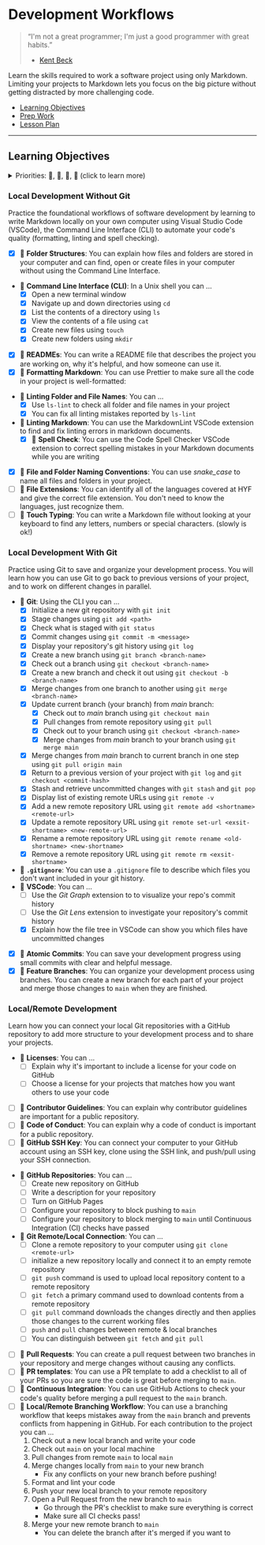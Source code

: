 # Development Workflows

> “I'm not a great programmer; I'm just a good programmer with great habits.”
>
> - [Kent Beck](https://en.wikiquote.org/wiki/Kent_Beck)

Learn the skills required to work a software project using only Markdown.
Limiting your projects to Markdown lets you focus on the big picture without
getting distracted by more challenging code.  

- [Learning Objectives](#learning-objectives)
- [Prep Work](./prep_work.md)
- [Lesson Plan](./lesson_plan.md)

---

## Learning Objectives

<details>
<summary>Priorities: 🥚, 🐣, 🐥, 🐔 (click to learn more)</summary>
<br>

There is a lot to learn in this repository. If you can't master all the material
at once, that's expected! Anything you don't master now will always be waiting
for you to review when you need it. These 4 emoji's will help you prioritize
your study time and to measure your progress:

- 🥚: Understanding this material is required, it covers the base skills you'll
  need for this module and the next. You do not need to finish all of them but
  should feel comfortable that you could with enough time.
- 🐣: You have started all of these exercises and feel you could complete them
  all if you just had more time. It may not be easy for you but with effort you
  can make it through.
- 🐥: You have studied the examples and started some exercises if you had time.
  You should have a big-picture understanding of these concepts/skills, but may
  not be confident completing the exercises.
- 🐔: These concepts or skills are not necessary but are related to this module.
  If you are finished with 🥚, 🐣 and 🐥 you can use the 🐔 exercises to push
  yourself without getting distracted from the module's main objectives.

---

</details>

### Local Development Without Git

Practice the foundational workflows of software development by learning to write
Markdown locally on your own computer using Visual Studio Code (VSCode), the
Command Line Interface (CLI) to automate your code's quality
(formatting, linting and spell checking).

- [x] 🥚 **Folder Structures**: You can explain how files and folders are stored
      in your computer and can find, open or create files in your computer
      without using the Command Line Interface.
- 🥚 **Command Line Interface (CLI)**: In a Unix shell you can ...
  - [x] Open a new terminal window
  - [x] Navigate up and down directories using `cd`
  - [x] List the contents of a directory using `ls`
  - [x] View the contents of a file using `cat`
  - [x] Create new files using `touch`
  - [x] Create new folders using `mkdir`
- [x] 🥚 **READMEs**: You can write a README file that describes the project you
      are working on, why it's helpful, and how someone can use it.
- [x] 🥚 **Formatting Markdown**: You can use Prettier to make sure all the code in
  your project is well-formatted:
- 🥚 **Linting Folder and File Names**: You can ...
  - [x] Use `ls-lint` to check all folder and file names in your project
  - [x] You can fix all linting mistakes reported by `ls-lint`
- 🥚 **Linting Markdown**: You can use the MarkdownLint VSCode extension to find
  and fix linting errors in markdown documents.
  - [x] 🥚 **Spell Check**: You can use the Code Spell Checker VSCode extension
        to correct spelling mistakes in your Markdown documents while you are
        writing
- [x] 🥚 **File and Folder Naming Conventions**: You can use _snake_case_ to
      name all files and folders in your project.
- [ ] 🐣 **File Extensions**: You can identify all of the languages covered at
      HYF and give the correct file extension. You don't need to know the
      languages, just recognize them.
- [ ] 🐣 **Touch Typing**: You can write a Markdown file without looking at your
      keyboard to find any letters, numbers or special characters. (slowly is
      ok!)

### Local Development With Git

Practice using Git to save and organize your development process. You will learn
how you can use Git to go back to previous versions of your project, and to work
on different changes in parallel.

- 🥚 **Git**: Using the CLI you can ...
  - [x] Initialize a new git repository with `git init`
  - [x] Stage changes using `git add <path>`
  - [x] Check what is staged with `git status`
  - [x] Commit changes using `git commit -m <message>`
  - [x] Display your repository's git history using `git log`
  - [x] Create a new branch using `git branch <branch-name>`
  - [x] Check out a branch using `git checkout <branch-name>`
  - [x] Create a new branch and check it out using
        `git checkout -b <branch-name>`
  - [x] Merge changes from one branch to another using `git merge <branch-name>`
  - [x] Update current branch (your branch) from _main_ branch:
    - [x] Check out to _main_ branch using `git checkout main`
    - [x] Pull changes from remote repository using `git pull`
    - [x] Check out to your branch using `git checkout <branch-name>`
    - [x] Merge changes from _main_ branch to your branch using `git merge main`
  - [x] Merge changes from _main_ branch to current branch in one step using
        `git pull origin main`
  - [x] Return to a previous version of your project with `git log` and
        `git checkout <commit-hash>`
  - [x] Stash and retrieve uncommitted changes with `git stash` and `git pop`
  - [x] Display list of existing remote URLs using `git remote -v`
  - [x] Add a new remote repository URL using
        `git remote add <shortname> <remote-url>`
  - [x] Update a remote repository URL using
        `git remote set-url <exsit-shortname> <new-remote-url>`
  - [x] Rename a remote repository URL using
        `git remote rename <old-shortname> <new-shortname>`
  - [x] Remove a remote repository URL using `git remote rm <exsit-shortname>`
- 🥚 **`.gitignore`**: You can use a `.gitignore` file to describe which files
  you don't want included in your git history.
- 🥚 **VSCode**: You can ...
  - [ ] Use the _Git Graph_ extension to to visualize your repo's commit history
  - [ ] Use the _Git Lens_ extension to investigate your repository's commit
        history
  - [x] Explain how the file tree in VSCode can show you which files have
        uncommitted changes
- [x] 🥚 **Atomic Commits**: You can save your development progress using small
      commits with clear and helpful message.
- [x] 🐣 **Feature Branches**: You can organize your development process using
      branches. You can create a new branch for each part of your project and
      merge those changes to `main` when they are finished.

### Local/Remote Development

Learn how you can connect your local Git repositories with a GitHub repository
to add more structure to your development process and to share your projects.

- 🥚 **Licenses**: You can ...
  - [ ] Explain why it's important to include a license for your code on GitHub
  - [ ] Choose a license for your projects that matches how you want others to
        use your code
- [ ] 🥚 **Contributor Guidelines**: You can explain why contributor guidelines
      are important for a public repository.
- [ ] 🥚 **Code of Conduct**: You can explain why a code of conduct is important
      for a public repository.
- [ ] 🥚 **GitHub SSH Key**: You can connect your computer to your GitHub
      account using an SSH key, clone using the SSH link, and push/pull using
      your SSH connection.
- 🥚 **GitHub Repositories**: You can ...
  - [ ] Create new repository on GitHub
  - [ ] Write a description for your repository
  - [ ] Turn on GitHub Pages
  - [ ] Configure your repository to block pushing to `main`
  - [ ] Configure your repository to block merging to `main` until Continuous
        Integration (CI) checks have passed
- 🥚 **Git Remote/Local Connection**: You can ...
  - [ ] Clone a remote repository to your computer using
        `git clone <remote-url>`
  - [ ] initialize a new repository locally and connect it to an empty remote
        repository
  - [ ] `git push` command is used to upload local repository content to a
        remote repository
  - [ ] `git fetch` a primary command used to download contents from a remote
        repository
  - [ ] `git pull` command downloads the changes directly and then applies those
        changes to the current working files
  - [ ] `push` and `pull` changes between remote & local branches
  - [ ] You can distinguish between `git fetch` and `git pull`
- [ ] 🥚 **Pull Requests**: You can create a pull request between two branches
      in your repository and merge changes without causing any conflicts.
- [ ] 🥚 **PR templates**: You can use a PR template to add a checklist to all
      of your PRs so you are sure the code is great before merging to `main`.
- [ ] 🥚 **Continuous Integration**: You can use GitHub Actions to check your
      code's quality before merging a pull request to the `main` branch.
- [ ] 🐣 **Local/Remote Branching Workflow**: You can use a branching workflow
      that keeps mistakes away from the `main` branch and prevents conflicts
      from happening in GitHub. For each contribution to the project you can ...
  1. Check out a new local branch and write your code
  2. Check out `main` on your local machine
  3. Pull changes from remote `main` to local `main`
  4. Merge changes locally from `main` to your new branch
     - Fix any conflicts on your new branch before pushing!
  5. Format and lint your code
  6. Push your new local branch to your remote repository
  7. Open a Pull Request from the new branch to `main`
     - Go through the PR's checklist to make sure everything is correct
     - Make sure all CI checks pass!
  8. Merge your new remote branch to `main`
     - You can delete the branch after it's merged if you want to
